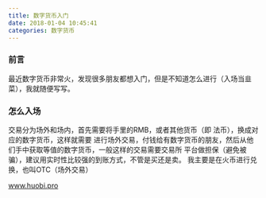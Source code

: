 ```yaml
---
title: 数字货币入门
date: 2018-01-04 10:45:41
categories: 数字货币
---
```

### 前言
最近数字货币非常火，发现很多朋友都想入门，但是不知道怎么进行（入场当韭菜），我就随便写写。
### 怎么入场
交易分为场外和场内，首先需要将手里的RMB，或者其他货币（即 法币），换成对应的数字货币，这样就需要
进行场外交易，付钱给有数字货币的朋友，然后从他们手中获取等值的数字货币，一般这样的交易需要交易所
平台做担保（避免被骗），建议用实时性比较强的到账方式，不管是买还是卖。
我主要是在火币进行兑换，也叫OTC（场外交易）

www.huobi.pro
